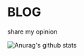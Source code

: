 # BLOG

share my opinion

![Anurag's github stats](https://github-readme-stats.vercel.app/api?username=wingkinger&show_icons=true&theme=radical)
